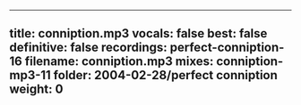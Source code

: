 
---
title: conniption.mp3
vocals: false
best: false
definitive: false
recordings: perfect-conniption-16
filename: conniption.mp3
mixes: conniption-mp3-11
folder: 2004-02-28/perfect conniption
weight: 0
---

